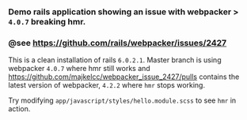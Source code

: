 ### Demo rails application showing an issue with webpacker > `4.0.7` breaking hmr.
### @see https://github.com/rails/webpacker/issues/2427

This is a clean installation of rails `6.0.2.1`. Master branch is using webpacker `4.0.7` where hmr still works and https://github.com/majkelcc/webpacker_issue_2427/pulls contains the latest version of webpacker, `4.2.2` where `hmr` stops working.

Try modifying `app/javascript/styles/hello.module.scss` to see `hmr` in action.
